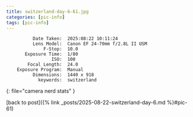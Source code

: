 ```yaml
---
title: switzerland-day-6-61.jpg
categories: [pic-info]
tags: [pic-info]
---
```


```text
          Date Taken:  2025:08:22 10:11:24
          Lens Model:  Canon EF 24-70mm f/2.8L II USM
              F-Stop:  10.0
       Exposure Time:  1/80
                 ISO:  100
        Focal Length:  24.0
    Exposure Program:  Manual
          Dimensions:  1440 x 918
            keywords:  switzerland
```
{: file="camera nerd stats" }

[back to post]({% link _posts/2025-08-22-switzerland-day-6.md %}#pic-61)